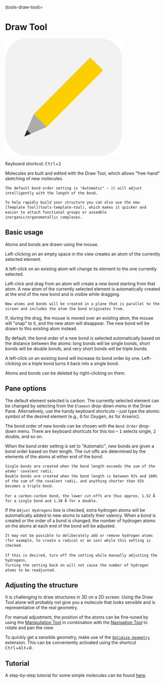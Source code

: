 (tools-draw-tool)=

# Draw Tool

![The icon of the Draw Tool in light mode.](../../_static/icon_draw.svg)

Keyboard shortcut: <kbd>Ctrl</kbd>+<kbd>2</kbd>

Molecules are built and edited with the Draw Tool, which allows "free-hand" sketching of new molecules.

```{tip} **New in 2.0**
The default bond order setting is "Automatic" – it will adjust intelligently with the length of the bond.
```

```{tip} **New in 2.0**
To help rapidly build your structure you can also use the new [Template Tool](tools-template-tool), which makes it quicker and easier to attach functional groups or assemble inorganic/organometallic complexes.
```

## Basic usage

Atoms and bonds are drawn using the mouse.

Left-clicking on an empty space in the view creates an atom of the currently selected element.

A left-click on an existing atom will change its element to the one currently selected.

Left-click and drag from an atom will create a new bond starting from that atom.
A new atom of the currently selected element is automatically created at the end of the new bond and is visible while dragging.

```{tip}
New atoms and bonds will be created in a plane that is parallel to the screen and includes the atom the bond originates from.
```

If, during the drag, the mouse is moved over an existing atom, the mouse will "snap" to it, and the new atom will disappear.
The new bond will be drawn to this existing atom instead.

By default, the bond order of a new bond is selected automatically based on the distance between the atoms: long bonds will be single bonds, short bonds will be double bonds, and very short bonds will be triple bonds.

A left-click on an existing bond will increase its bond order by one.
Left-clicking on a triple bond turns it back into a single bond.

Atoms and bonds can be deleted by right-clicking on them.

## Pane options

The default element selected is carbon.
The currently selected element can be changed by selecting from the `Element` drop-down menu in the Draw Pane.
Alternatively, use the handy keyboard shortcuts – just type the atomic symbol of the desired element (e.g., <kbd>O</kbd> for Oxygen, <kbd>A</kbd><kbd>s</kbd> for Arsenic).

The bond order of new bonds can be chosen with the `Bond Order` drop-down menu.
There are keyboard shortcuts for this too – <kbd>1</kbd> selects single, <kbd>2</kbd> double, and so on.

When the bond order setting is set to "Automatic", new bonds are given a bond order based on their length.
The cut-offs are determined by the elements of the atoms at either end of the bond.

```{tip}
Single bonds are created when the bond length exceeds the sum of the atoms' covalent radii.
Double bonds are created when the bond length is between 91% and 100% of the sum of the covalent radii, and anything shorter than 91% becomes a triple bond.

For a carbon-carbon bond, the lower cut-offs are thus approx. 1.52 Å for a single bond and 1.38 Å for a double.
```

If the `Adjust Hydrogens` box is checked, extra hydrogen atoms will be automatically added to new atoms to satisfy their valency.
When a bond is created or the order of a bond is changed, the number of hydrogen atoms on the atoms at each end of the bond will be adjusted.

```{warning}
It may not be possible to deliberately add or remove hydrogen atoms (for example, to create a radical or an ion) while this setting is checked.

If this is desired, turn off the setting while manually adjusting the hydrogens.
Turning the setting back on will not cause the number of hydrogen atoms to be readjusted.
```

## Adjusting the structure

It is challenging to draw structures in 3D on a 2D screen.
Using the Draw Tool alone will probably not give you a molecule that looks sensible and is representative of the real geometry.

For manual adjustment, the position of the atoms can be fine-tuned by using the [Manipulation Tool](tools-manipulation-tool) in combination with the [Navigation Tool](tools-navigation-tool) to rotate and pan the view.

To quickly get a sensible geometry, make use of the [`Optimize Geometry`](calculations-optimization) extension.
This can be conveniently activated using the shortcut <kbd>Ctrl</kbd>+<kbd>Alt</kbd>+<kbd>O</kbd>.

## Tutorial

A step-by-step tutorial for some simple molecules can be found [here](tutorials-drawing-simple-molecules).